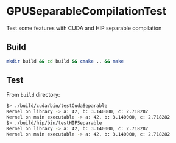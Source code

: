 # GPUSeparableCompilationTest
Test some features with CUDA and HIP separable compilation

## Build
```bash
mkdir build && cd build && cmake .. && make
```

## Test
From `build` directory:
```bash
$> ./build/cuda/bin/testCudaSeparable
Kernel on library -> a: 42, b: 3.140000, c: 2.718282
Kernel on main executable -> a: 42, b: 3.140000, c: 2.718282
$> ./build/hip/bin/testHIPSeparable
Kernel on library -> a: 42, b: 3.140000, c: 2.718282
Kernel on main executable -> a: 42, b: 3.140000, c: 2.718282
```
